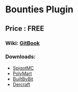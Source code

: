 # Bounties Plugin
## Price : FREE

### Wiki: [GitBook](https://better-mobs.gitbook.io/bounties/)

### Downloads:
- [SpigotMC](https://www.spigotmc.org/resources/bounties-the-most-vanilla-feeling-trade-system-ever.107030/)
- [PolyMart](https://polymart.org/resource/bounties-plugin.3257)
- [BuiltByBit](https://builtbybit.com/resources/slot-machine-modelengine.25814/https://builtbybit.com/resources/bounties-plugin.26402/)
- [Dercraft](https://hosting.dercraft.net/marketplace/product/bounties-plugin)
